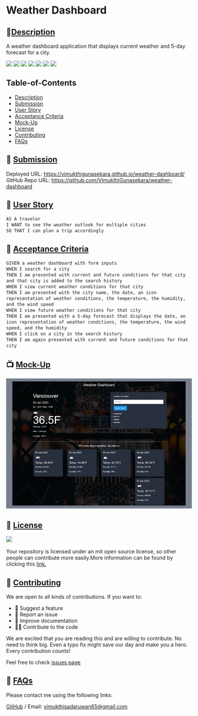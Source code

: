 # Weather Dashboard

       
## 🌟[Description](#table-of-contents)
A weather dashboard application that displays current weather and 5-day forecast for a city.

<p>
    <img src="https://img.shields.io/badge/license-MIT-yellow"/>
    <img src="https://img.shields.io/badge/-HTML-brightgreen" />
    <img src="https://img.shields.io/badge/-CSS-lightgrey" />
    <img src="https://img.shields.io/badge/-JavaScript-blue" />
    <img src="https://img.shields.io/badge/-Open Weather Map API-orange" />
    <img src="https://img.shields.io/badge/-geolocation API-yellowgreen"  />
    <img src="https://img.shields.io/badge/-Foundation Framework-red" />
</p>

## Table-of-Contents
* [Description](#description)
* [Submission](#Submission)
* [User Story](#User-Stor)
* [Acceptance Criteria](#Acceptance-Criteria)
* [Mock-Up](#Mock-Up)
* [License](#License)
* [Contributing](#contributing)
* [FAQs](#faqs)
  
## 🚀 [Submission](#table-of-contents)

Deployed URL: https://vimukthigunasekara.github.io/weather-dashboard/
<br>
GitHub Repo URL: https://github.com/VimukthiGunasekara/weather-dashboard


## 👤 [User Story](#table-of-contents)

``` 
AS A traveler
I WANT to see the weather outlook for multiple cities
SO THAT I can plan a trip accordingly
```


## 🔑 [Acceptance Criteria](#table-of-contents)

```
GIVEN a weather dashboard with form inputs
WHEN I search for a city
THEN I am presented with current and future conditions for that city and that city is added to the search history
WHEN I view current weather conditions for that city
THEN I am presented with the city name, the date, an icon representation of weather conditions, the temperature, the humidity, and the wind speed
WHEN I view future weather conditions for that city
THEN I am presented with a 5-day forecast that displays the date, an icon representation of weather conditions, the temperature, the wind speed, and the humidity
WHEN I click on a city in the search history
THEN I am again presented with current and future conditions for that city
```

## 📺 [Mock-Up](#table-of-contents)

![Screenshot](./assest/images/desktop-screenshot.png)
         
## 📑 [License](#table-of-contents)
<img src="https://img.shields.io/badge/license-MIT-yellow"/>

Your repository is licensed under an mit open source license, so other people can contribute more easily.More information can be found by clicking this [link.](https://choosealicense.com/licenses/mit)

## 🤝 [Contributing](#table-of-contents)
We are open to all kinds of contributions. If you want to:
* 🤔 Suggest a feature
* 🐛 Report an issue
* 📖 Improve documentation
* 👨‍💻 Contribute to the code

We are excited that you are reading this and are willing to contribute. No need to think big. Even a typo fix might save our day and make you a hero. Every contribution counts!
     
Feel free to check [issues page](https://github.com/VimukthiGunasekara/weather-dashboard/issues) 
     
## 🤔 [FAQs](#table-of-contents)
Please contact me using the following links:

[GitHub](https://github.com/VimukthiGunasekara) / Email: vimukthisadaruwan65@gmail.com
